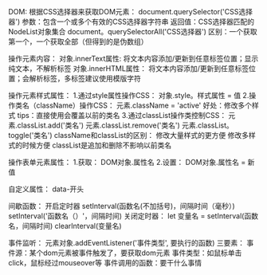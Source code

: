 DOM:
根据CSS选择器来获取DOM元素：
document.querySelector('CSS选择器')
参数：包含一个或多个有效的CSS选择器字符串
返回值：CSS选择器匹配的NodeList对象集合
document。querySelectorAll('CSS选择器')
区别：一个获取第一个，一个获取全部（但得到的是伪数组）

操作元素内容：
对象.innerText属性:
将文本内容添加/更新到任意标签位置；显示纯文本，不解析标签
对象.innerHTML属性：
将文本内容添加/更新到任意标签位置；会解析标签，多标签建议使用模版字符

操作元素样式属性：
1.通过style属性操作CSS：
对象.style。样式属性 = 值
2.操作类名（className）操作CSS：
元素.className = 'active'
好处：修改多个样式
tips：直接使用会覆盖以前的类名
3.通过classList操作类控制CSS：
元素.classList.add('类名')
元素.classList.remove('类名')
元素.classList。toggle('类名')
className和classList的区别：
修改大量样式的更方便
修改多样式的时候方便
classList是追加和删除不影响以前类名

操作表单元素属性：
1.获取：
DOM对象.属性名
2.设置：
DOM对象.属性名 = 新值

自定义属性：
data-开头

间歇函数：
开启定时器
setInterval(函数名(不加括号)，间隔时间（毫秒）)
setInterval('函数名（）'，间隔时间)
关闭定时器：
let 变量名 = setInterval(函数名，间隔时间)
clearInterval(变量名)

事件监听：
元素对象.addEventListener('事件类型', 要执行的函数)
三要素：
事件源：某个dom元素被事件触发了，要获取dom元素
事件类型：如鼠标单击click，鼠标经过mouseover等
事件调用的函数：要干什么事情
